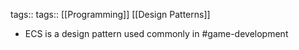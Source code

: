 tags:: tags:: [[Programming]] [[Design Patterns]]

- ECS is a design pattern used commonly in #game-development